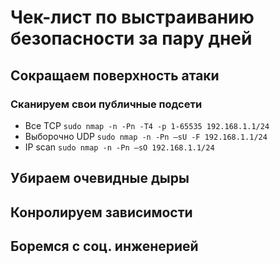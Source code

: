 # Чек-лист по выстраиванию безопасности за пару дней

## Сокращаем поверхность атаки
### Сканируем свои публичные подсети
* Все TCP `sudo nmap -n -Pn -T4 -p 1-65535 192.168.1.1/24`
* Выборочно UDP `sudo nmap -n -Pn –sU -F 192.168.1.1/24`
* IP scan `sudo nmap -n -Pn –sO 192.168.1.1/24`
## Убираем очевидные дыры
## Конролируем зависимости
## Боремся с соц. инженерией
